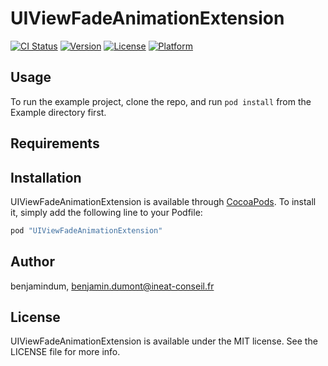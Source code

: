 # UIViewFadeAnimationExtension

[![CI Status](http://img.shields.io/travis/benjamindum/UIViewFade-AnimationExtension.svg?style=flat)](https://travis-ci.org/benjamindum/UIViewFadeAnimationExtension)
[![Version](https://img.shields.io/cocoapods/v/UIViewFadeAnimationExtension.svg?style=flat)](http://cocoapods.org/pods/UIViewFadeAnimationExtension)
[![License](https://img.shields.io/cocoapods/l/UIViewFadeAnimationExtension.svg?style=flat)](http://cocoapods.org/pods/UIViewFadeAnimationExtension)
[![Platform](https://img.shields.io/cocoapods/p/UIViewFadeAnimationExtension.svg?style=flat)](http://cocoapods.org/pods/UIViewFadeAnimationExtension)

## Usage

To run the example project, clone the repo, and run `pod install` from the Example directory first.

## Requirements

## Installation

UIViewFadeAnimationExtension is available through [CocoaPods](http://cocoapods.org). To install
it, simply add the following line to your Podfile:

```ruby
pod "UIViewFadeAnimationExtension"
```

## Author

benjamindum, benjamin.dumont@ineat-conseil.fr

## License

UIViewFadeAnimationExtension is available under the MIT license. See the LICENSE file for more info.
